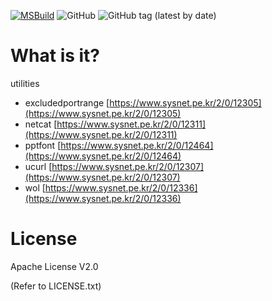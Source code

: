 [![MSBuild](https://github.com/stjeong/Utilities/actions/workflows/msbuild.yml/badge.svg)](https://github.com/stjeong/Utilities/actions/workflows/msbuild.yml)
![GitHub](https://img.shields.io/github/license/stjeong/Utilities)
![GitHub tag (latest by date)](https://img.shields.io/github/v/tag/stjeong/Utilities)

What is it?
================================

utilities

* excludedportrange [https://www.sysnet.pe.kr/2/0/12305](https://www.sysnet.pe.kr/2/0/12305)
* netcat [https://www.sysnet.pe.kr/2/0/12311](https://www.sysnet.pe.kr/2/0/12311)
* pptfont [https://www.sysnet.pe.kr/2/0/12464](https://www.sysnet.pe.kr/2/0/12464)
* ucurl [https://www.sysnet.pe.kr/2/0/12307](https://www.sysnet.pe.kr/2/0/12307)
* wol [https://www.sysnet.pe.kr/2/0/12336](https://www.sysnet.pe.kr/2/0/12336)

License
================================
Apache License V2.0

(Refer to LICENSE.txt)